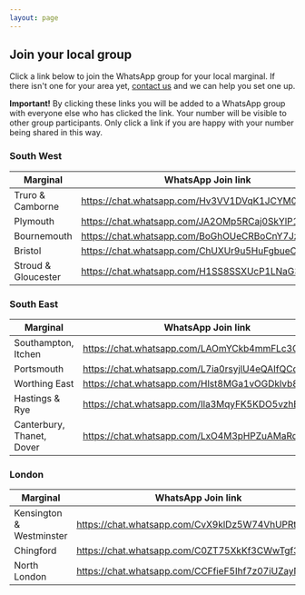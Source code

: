 ```yaml
---
layout: page
---
```


<section class="section green" markdown="1">
<h2 id="join-your-local-group">Join your local group</h2>

Click a link below to join the WhatsApp group for your local marginal. If there isn't one for your area yet, [contact us](/contact-us) and we can help you set one up.

<div class="important">
<strong>Important!</strong> By clicking these links you will be added to a WhatsApp group with everyone else who has clicked the link. Your number will be visible to other group participants. Only click a link if you are happy with your number being shared in this way.
</div>

<div class="whatsapp-table" markdown="1">

### South West

| Marginal | WhatsApp Join link
-----------|-------------------
| Truro & Camborne | <a href="https://chat.whatsapp.com/Hv3VV1DVqK1JCYM0OdJQUZ" target="_blank">https://chat.whatsapp.com/Hv3VV1DVqK1JCYM0OdJQUZ</a> |
| Plymouth | <a href="https://chat.whatsapp.com/JA2OMp5RCaj0SkYlP1nKzu" target="_blank">https://chat.whatsapp.com/JA2OMp5RCaj0SkYlP1nKzu</a> |
| Bournemouth | <a href="https://chat.whatsapp.com/BoGhOUeCRBoCnY7JzRvRjM" target="_blank">https://chat.whatsapp.com/BoGhOUeCRBoCnY7JzRvRjM</a> |
| Bristol | <a href="https://chat.whatsapp.com/ChUXUr9u5HuFgbueC1SArd" target="_blank">https://chat.whatsapp.com/ChUXUr9u5HuFgbueC1SArd</a> |
| Stroud & Gloucester | <a href="https://chat.whatsapp.com/H1SS8SSXUcP1LNaG3vwjqI" target="_blank">https://chat.whatsapp.com/H1SS8SSXUcP1LNaG3vwjqI</a> |

</div>
<div class="whatsapp-table" markdown="1">

### South East

| Marginal | WhatsApp Join link
-----------|-------------------
| Southampton, Itchen | <a href="https://chat.whatsapp.com/LAOmYCkb4mmFLc3CNy5bf8" target="_blank">https://chat.whatsapp.com/LAOmYCkb4mmFLc3CNy5bf8</a> |
| Portsmouth | <a href="https://chat.whatsapp.com/L7ia0rsyjlU4eQAIfQCdq9" target="_blank">https://chat.whatsapp.com/L7ia0rsyjlU4eQAIfQCdq9</a> |
| Worthing East | <a href="https://chat.whatsapp.com/Hlst8MGa1vOGDklvb8iCkQ" target="_blank">https://chat.whatsapp.com/Hlst8MGa1vOGDklvb8iCkQ</a> |
| Hastings & Rye | <a href="https://chat.whatsapp.com/Ila3MqyFK5KDO5vzhBjyOF" target="_blank">https://chat.whatsapp.com/Ila3MqyFK5KDO5vzhBjyOF</a> |
| Canterbury, Thanet, Dover | <a href="https://chat.whatsapp.com/LxO4M3pHPZuAMaRqsbyt2m" target="_blank">https://chat.whatsapp.com/LxO4M3pHPZuAMaRqsbyt2m</a> |

</div>
<div class="whatsapp-table" markdown="1">

### London

| Marginal | WhatsApp Join link
-----------|-------------------
| Kensington & Westminster | <a href="https://chat.whatsapp.com/CvX9klDz5W74VhUPRt8VnX" target="_blank">https://chat.whatsapp.com/CvX9klDz5W74VhUPRt8VnX</a> |
| Chingford | <a href="https://chat.whatsapp.com/C0ZT75XkKf3CWwTgf34fh8" target="_blank">https://chat.whatsapp.com/C0ZT75XkKf3CWwTgf34fh8</a> |
| North London | <a href="https://chat.whatsapp.com/CCFfieF5Ihf7z07iUZayNU" target="_blank">https://chat.whatsapp.com/CCFfieF5Ihf7z07iUZayNU</a> |

</div>
</section>

